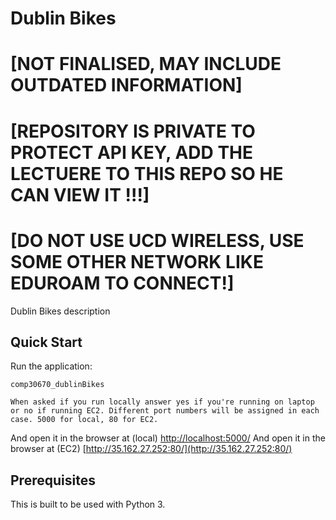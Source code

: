 # Dublin Bikes 
# [NOT FINALISED, MAY INCLUDE OUTDATED INFORMATION]
# [REPOSITORY IS PRIVATE TO PROTECT API KEY, ADD THE LECTUERE TO THIS REPO SO HE CAN VIEW IT !!!]
# [DO NOT USE UCD WIRELESS, USE SOME OTHER NETWORK LIKE EDUROAM TO CONNECT!]

Dublin Bikes description

## Quick Start

Run the application:

    comp30670_dublinBikes
    
    When asked if you run locally answer yes if you're running on laptop or no if running EC2. Different port numbers will be assigned in each case. 5000 for local, 80 for EC2.

And open it in the browser at (local) [http://localhost:5000/](http://localhost:5000/)
And open it in the browser at (EC2) [http://35.162.27.252:80/](http://35.162.27.252:80/)


## Prerequisites

This is built to be used with Python 3.
